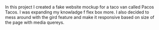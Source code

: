 In this project I created a fake website mockup for a taco van called Pacos Tacos. I was expanding my knowladge f flex box more. I also decided to mess around with the gird feature and make it responsive based on size of the page with media quereys. 
